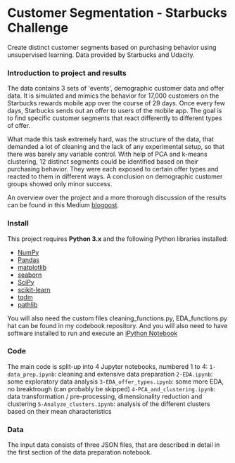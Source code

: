#  Customer Segmentation - Starbucks Challenge

Create distinct customer segments based on purchasing behavior using unsupervised learning. Data provided by Starbucks and Udacity.

### Introduction to project and results

The data contains 3 sets of 'events', demographic customer data and offer data. It is simulated and mimics the behavior for 17,000 customers on the Starbucks rewards mobile app over the course of 29 days. Once every few days, Starbucks sends out an offer to users of the mobile app. The goal is to find specific customer segments that react differently to different types of offer.

What made this task extremely hard, was the structure of the data, that demanded a lot of cleaning and the lack of any experimental setup, so that there was barely any variable control. With help of PCA and k-means clustering, 12 distinct segments could be identified based on their purchasing behavior. They were each exposed to certain offer types and reacted to them in different ways. A conclusion on demographic customer groups showed only minor success.

An overview over the project and a more thorough discussion of the results can be found in this Medium [blogpost]().

### Install

This project requires **Python 3.x** and the following Python libraries installed:

- [NumPy](http://www.numpy.org/)
- [Pandas](http://pandas.pydata.org)
- [matplotlib](http://matplotlib.org/)
- [seaborn](http://seaborn.org)
- [SciPy](https://www.scipy.org/)
- [scikit-learn](http://scikit-learn.org/stable/)
- [tqdm](https://pypi.org/project/tqdm/)
- [pathlib](https://docs.python.org/3/library/pathlib.html)

You will also need the custom files cleaning_functions.py, EDA_functions.py hat can be found in my codebook repository. And you will also need to have software installed to run and execute an [iPython Notebook](http://ipython.org/notebook.html)

### Code

The main code is split-up into 4 Jupyter notebooks, numbered 1 to 4:
`1-data_prep.ipynb`: cleaning and extensive data preparation
`2-EDA.ipynb`: some exploratory data analysis
`3-EDA_offer_types.ipynb`: some more EDA, no breaktrough (can probably be skipped)
`4-PCA_and_clustering.ipynb`: data transformation / pre-processing, dimensionality reduction and clustering
`5-Analyze_clusters.ipynb`: analysis of the different clusters based on their mean characteristics

### Data

The input data consists of three JSON files, that are described in detail in the first section of the data preparation notebook.